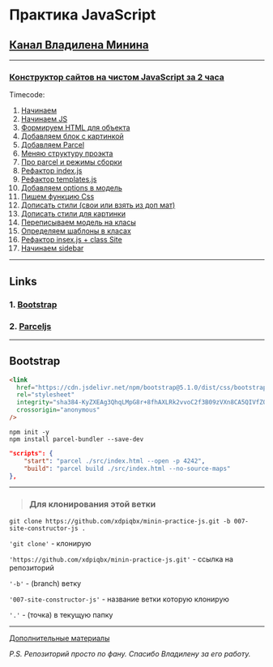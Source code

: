 # Практика JavaScript

## [Канал Владилена Минина](https://www.youtube.com/c/VladilenMinin)

---

### [Конструктор сайтов на чистом JavaScript за 2 часа](https://www.youtube.com/watch?v=0ViiJ8qTCFM)

Timecode:

1. [Начинаем](https://youtu.be/0ViiJ8qTCFM?t=93)
2. [Начинаем JS](https://youtu.be/0ViiJ8qTCFM?t=645)
3. [Формируем HTML для объекта](https://youtu.be/0ViiJ8qTCFM?t=923)
4. [Добавляем блок с картинкой](https://youtu.be/0ViiJ8qTCFM?t=1641)
5. [Добавляем Parcel](https://youtu.be/0ViiJ8qTCFM?t=1800)
6. [Меняю структуру проэкта](https://youtu.be/0ViiJ8qTCFM?t=2086)
7. [Про parcel и режимы сборки](https://youtu.be/0ViiJ8qTCFM?t=2441)
8. [Рефактор index.js](https://youtu.be/0ViiJ8qTCFM?t=2588)
9. [Рефактор templates.js](https://youtu.be/0ViiJ8qTCFM?t=2919)
10. [Добавляем options в модель](https://youtu.be/0ViiJ8qTCFM?t=3208)
11. [Пишем функцию Css](https://youtu.be/0ViiJ8qTCFM?t=3705)
12. [Дописать стили (свои или взять из доп мат)](https://youtu.be/0ViiJ8qTCFM?t=3970)
13. [Дописать стили для картинки](https://youtu.be/0ViiJ8qTCFM?t=4160)
14. [Переписываем модель на класы](https://youtu.be/0ViiJ8qTCFM?t=4288)
15. [Определяем шаблоны в класах](https://youtu.be/0ViiJ8qTCFM?t=4845)
16. [Рефактор insex.js + class Site](https://youtu.be/0ViiJ8qTCFM?t=5242)
17. [Начинаем sidebar](https://youtu.be/0ViiJ8qTCFM?t=5467)

---

## Links

### 1. [Bootstrap](https://getbootstrap.com/docs/5.1/getting-started/introduction/)

### 2. [Parceljs](https://parceljs.org/getting_started.html)

---

## Bootstrap

```html
<link
  href="https://cdn.jsdelivr.net/npm/bootstrap@5.1.0/dist/css/bootstrap.min.css"
  rel="stylesheet"
  integrity="sha384-KyZXEAg3QhqLMpG8r+8fhAXLRk2vvoC2f3B09zVXn8CA5QIVfZOJ3BCsw2P0p/We"
  crossorigin="anonymous"
/>
```

```code
npm init -y
npm install parcel-bundler --save-dev
```

```json
"scripts": {
    "start": "parcel ./src/index.html --open -p 4242",
    "build": "parcel build ./src/index.html --no-source-maps"
},
```

---

> ### Для клонирования этой ветки

```code
git clone https://github.com/xdpiqbx/minin-practice-js.git -b 007-site-constructor-js .
```

`'git clone'` - клонирую

`'https://github.com/xdpiqbx/minin-practice-js.git'` - ссылка на репозиторий

`'-b'` - (branch) ветку

`'007-site-constructor-js'` - название ветки которую клонирую

`'.'` - (точка) в текущую папку

---

[Дополнительные материалы](https://github.com/vladilenm/js-constructor)

_P.S. Репозиторий просто по фану. Спасибо Владилену за его работу._
